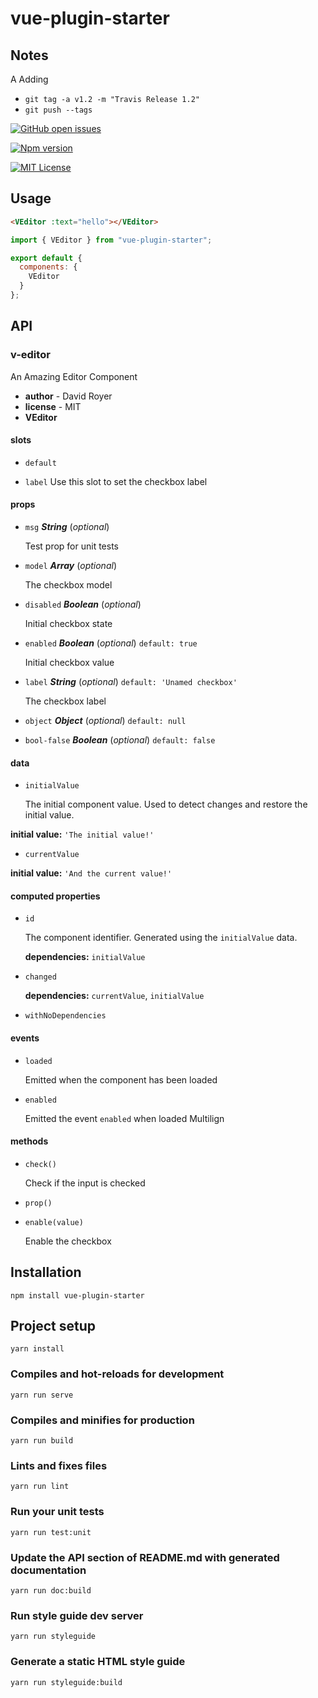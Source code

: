 # vue-plugin-starter

## Notes

A
Adding

- `git tag -a v1.2 -m "Travis Release 1.2"`
- `git push --tags`

[![GitHub open issues](https://img.shields.io/github/issues/davidroyer/vue-plugin-starter.svg?maxAge=2592000)](https://github.com/davidroyer/vue-plugin-starter/issues)

[![Npm version](https://img.shields.io/npm/v/vue-plugin-starter.svg?maxAge=2592000)](https://www.npmjs.com/package/vue-plugin-starter)

[![MIT License](https://img.shields.io/github/license/davidroyer/vue-plugin-starter.svg)](https://github.com/davidroyer/vue-plugin-starter/blob/master/LICENSE)

## Usage

```HTML
<VEditor :text="hello"></VEditor>
```

```javascript
import { VEditor } from "vue-plugin-starter";

export default {
  components: {
    VEditor
  }
};
```

## API

### v-editor

An Amazing Editor Component

- **author** - David Royer
- **license** - MIT
- **VEditor**

#### slots

- `default`

- `label` Use this slot to set the checkbox label

#### props

- `msg` **_String_** (_optional_)

  Test prop for unit tests

- `model` **_Array_** (_optional_)

  The checkbox model

- `disabled` **_Boolean_** (_optional_)

  Initial checkbox state

- `enabled` **_Boolean_** (_optional_) `default: true`

  Initial checkbox value

- `label` **_String_** (_optional_) `default: 'Unamed checkbox'`

  The checkbox label

- `object` **_Object_** (_optional_) `default: null`

- `bool-false` **_Boolean_** (_optional_) `default: false`

#### data

- `initialValue`

  The initial component value. Used to detect changes and restore the initial value.

**initial value:** `'The initial value!'`

- `currentValue`

**initial value:** `'And the current value!'`

#### computed properties

- `id`

  The component identifier. Generated using the `initialValue` data.

  **dependencies:** `initialValue`

- `changed`

  **dependencies:** `currentValue`, `initialValue`

- `withNoDependencies`

#### events

- `loaded`

  Emitted when the component has been loaded

- `enabled`

  Emitted the event `enabled` when loaded Multilign

#### methods

- `check()`

  Check if the input is checked

- `prop()`

- `enable(value)`

  Enable the checkbox

## Installation

```
npm install vue-plugin-starter
```

## Project setup

```
yarn install
```

### Compiles and hot-reloads for development

```
yarn run serve
```

### Compiles and minifies for production

```
yarn run build
```

### Lints and fixes files

```
yarn run lint
```

### Run your unit tests

```
yarn run test:unit
```

### Update the API section of README.md with generated documentation

```
yarn run doc:build
```

### Run style guide dev server

```
yarn run styleguide
```

### Generate a static HTML style guide

```
yarn run styleguide:build
```
